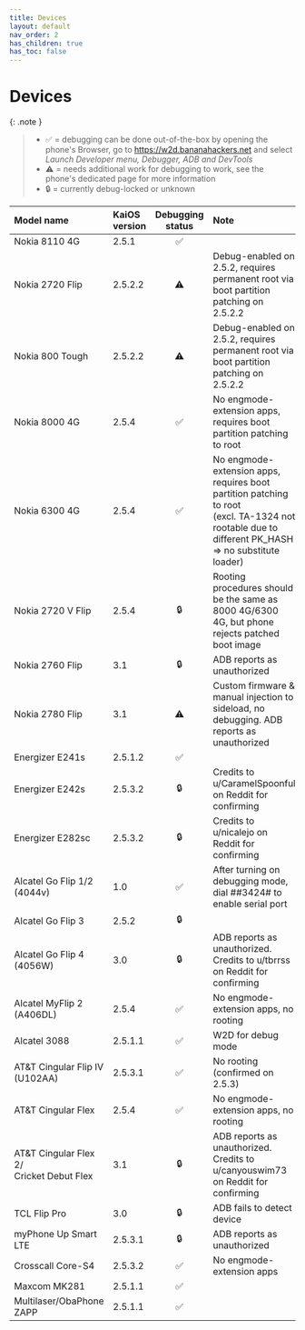 ```yaml
---
title: Devices
layout: default
nav_order: 2
has_children: true
has_toc: false
---
```


# Devices

{: .note }
> - ✅ = debugging can be done out-of-the-box by opening the phone's Browser, go to https://w2d.bananahackers.net and select *Launch Developer menu, Debugger, ADB and DevTools*
> - ⚠️ = needs additional work for debugging to work, see the phone's dedicated page for more information
> - 🔒 = currently debug-locked or unknown

| Model name | KaiOS version | Debugging status | Note |
|:--|:--|:-:|:--|
| Nokia 8110 4G | 2.5.1 | ✅ |   |
| Nokia 2720 Flip | 2.5.2.2 | ⚠️ | Debug-enabled on 2.5.2, requires permanent root via boot partition patching on 2.5.2.2 |
| Nokia 800 Tough | 2.5.2.2 | ⚠️ | Debug-enabled on 2.5.2, requires permanent root via boot partition patching on 2.5.2.2 |
| Nokia 8000 4G | 2.5.4 | ✅ | No engmode-extension apps, requires boot partition patching to root |
| Nokia 6300 4G | 2.5.4 | ✅ | No engmode-extension apps, requires boot partition patching to root<br>(excl. TA-1324 not rootable due to different PK_HASH ⇒ no substitute loader) |
| Nokia 2720 V Flip | 2.5.4 | 🔒 | Rooting procedures should be the same as 8000 4G/6300 4G, but phone rejects patched boot image |
| Nokia 2760 Flip | 3.1 | 🔒 | ADB reports as unauthorized |
| Nokia 2780 Flip | 3.1 | ⚠️ | Custom firmware & manual injection to sideload, no debugging. ADB reports as unauthorized |
| Energizer E241s | 2.5.1.2 | ✅ |   |
| Energizer E242s | 2.5.3.2 | 🔒 | Credits to u/CaramelSpoonful on Reddit for confirming |
| Energizer E282sc | 2.5.3.2 | 🔒 | Credits to u/nicalejo on Reddit for confirming |
| Alcatel Go Flip 1/2 (4044v) | 1.0 | ✅ | After turning on debugging mode, dial ##3424# to enable serial port |
| Alcatel Go Flip 3 | 2.5.2 | 🔒 |   |
| Alcatel Go Flip 4 (4056W) | 3.0 | 🔒 | ADB reports as unauthorized.<br>Credits to u/tbrrss on Reddit for confirming |
| Alcatel MyFlip 2 (A406DL) | 2.5.4 | ✅ | No engmode-extension apps, no rooting |
| Alcatel 3088 | 2.5.1.1 | ✅ | W2D for debug mode |
| AT&T Cingular Flip IV (U102AA) | 2.5.3.1 | ✅ | No rooting (confirmed on 2.5.3) |
| AT&T Cingular Flex | 2.5.4 | ✅ | No engmode-extension apps, no rooting |
| AT&T Cingular Flex 2/<br>Cricket Debut Flex | 3.1 | 🔒 | ADB reports as unauthorized.<br>Credits to u/canyouswim73 on Reddit for confirming |
| TCL Flip Pro | 3.0 | 🔒 | ADB fails to detect device |
| myPhone Up Smart LTE | 2.5.3.1 | 🔒 | ADB reports as unauthorized |
| Crosscall Core-S4 | 2.5.3.2 | ✅ | No engmode-extension apps |
| Maxcom MK281 | 2.5.1.1 | ✅ |   |
| Multilaser/ObaPhone ZAPP | 2.5.1.1 | ✅ |   |